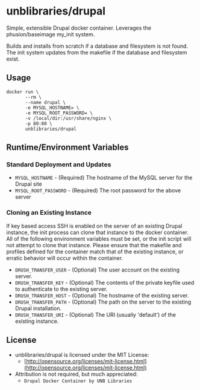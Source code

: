 # unblibraries/drupal
Simple, extensible Drupal docker container. Leverages the phusion/baseimage my_init system.

Builds and installs from scratch if a database and filesystem is not found. The init system updates from the makefile if the database and filesystem exist.

## Usage
```
docker run \
       --rm \
       --name drupal \
       -e MYSQL_HOSTNAME= \
       -e MYSQL_ROOT_PASSWORD= \
       -v /local/dir:/usr/share/nginx \
       -p 80:80 \
       unblibraries/drupal
```

## Runtime/Environment Variables

### Standard Deployment and Updates
* `MYSQL_HOSTNAME` - (Required) The hostname of the MySQL server for the Drupal site
* `MYSQL_ROOT_PASSWORD` - (Required) The root password for the above server

### Cloning an Existing Instance
If key based access SSH is enabled on the server of an existing Drupal instance, the init process can clone that instance to the docker container. All of the following environment variables must be set, or the init script will not attempt to clone that instance. Please ensure that the makefile and profiles defined for the container match that of the existing instance, or erratic behavior will occur within the container.
* `DRUSH_TRANSFER_USER` - (Optional) The user account on the existing server.
* `DRUSH_TRANSFER_KEY` - (Optional) The contents of the private keyfile used to authenticate to the existing server.
* `DRUSH_TRANSFER_HOST` - (Optional) The hostname of the existing server.
* `DRUSH_TRANSFER_PATH` - (Optional) The path on the server to the existing Drupal installation.
* `DRUSH_TRANSFER_URI` - (Optional) The URI (usually 'default') of the existing instance.

## License
- unblibraries/drupal is licensed under the MIT License:
  - [http://opensource.org/licenses/mit-license.html](http://opensource.org/licenses/mit-license.html)
- Attribution is not required, but much appreciated:
  - `Drupal Docker Container by UNB Libraries`
